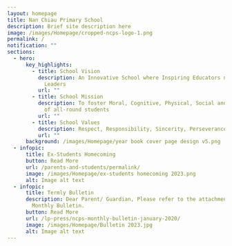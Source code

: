 ```yaml
---
layout: homepage
title: Nan Chiau Primary School
description: Brief site description here
image: /images/Homepage/cropped-ncps-logo-1.png
permalink: /
notification: ""
sections:
  - hero:
      key_highlights:
        - title: School Vision
          description: An Innovative School where Inspiring Educators nurture Future-ready
            Leaders
          url: ""
        - title: School Mission
          description: To foster Moral, Cognitive, Physical, Social and Aesthetic growth
            of all-round students
          url: ""
        - title: School Values
          description: Respect, Responsibility, Sincerity, Perseverance
          url: ""
      background: /images/Homepage/year book cover page design v5.png
  - infopic:
      title: Ex-Students Homecoming
      button: Read More
      url: /parents-and-students/permalink/
      image: /images/Homepage/ex-students homecoming 2023.png
      alt: Image alt text
  - infopic:
      title: Termly Bulletin
      description: Dear Parent/ Guardian, Please refer to the attachment for the NCPS
        Monthly Bulletin.
      button: Read More
      url: /lp-press/ncps-monthly-bulletin-january-2020/
      image: /images/Homepage/Bulletin 2023.jpg
      alt: Image alt text
---
```

